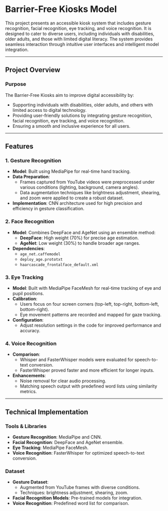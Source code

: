 # Barrier-Free Kiosks Model

This project presents an accessible kiosk system that includes gesture recognition, facial recognition, eye tracking, and voice recognition. It is designed to cater to diverse users, including individuals with disabilities, older adults, and those with limited digital literacy. The system provides seamless interaction through intuitive user interfaces and intelligent model integration.

---

## Project Overview

### Purpose
The Barrier-Free Kiosks aim to improve digital accessibility by:
- Supporting individuals with disabilities, older adults, and others with limited access to digital technology.
- Providing user-friendly solutions by integrating gesture recognition, facial recognition, eye tracking, and voice recognition.
- Ensuring a smooth and inclusive experience for all users.

---

## Features

### 1. Gesture Recognition
- **Model**: Built using MediaPipe for real-time hand tracking.
- **Data Preparation**:
  - Frames captured from YouTube videos were preprocessed under various conditions (lighting, background, camera angles).
  - Data augmentation techniques like brightness adjustment, shearing, and zoom were applied to create a robust dataset.
- **Implementation**: CNN architecture used for high precision and efficiency in gesture classification.

### 2. Face Recognition
- **Model**: Combines DeepFace and AgeNet using an ensemble method:
  - **DeepFace**: High weight (70%) for precise age estimation.
  - **AgeNet**: Low weight (30%) to handle broader age ranges.
- **Dependencies**:
  - `age_net.caffemodel`
  - `deploy_age.prototxt`
  - `haarcascade_frontalface_default.xml`

### 3. Eye Tracking
- **Model**: Built with MediaPipe FaceMesh for real-time tracking of eye and pupil positions.
- **Calibration**:
  - Users focus on four screen corners (top-left, top-right, bottom-left, bottom-right).
  - Eye movement patterns are recorded and mapped for gaze tracking.
- **Configuration**:
  - Adjust resolution settings in the code for improved performance and accuracy.

### 4. Voice Recognition
- **Comparison**:
  - Whisper and FasterWhisper models were evaluated for speech-to-text conversion.
  - FasterWhisper proved faster and more efficient for longer inputs.
- **Enhancements**:
  - Noise removal for clear audio processing.
  - Matching speech output with predefined word lists using similarity metrics.

---

## Technical Implementation 

### Tools & Libraries
- **Gesture Recognition**: MediaPipe and CNN.
- **Facial Recognition**: DeepFace and AgeNet ensemble.
- **Eye Tracking**: MediaPipe FaceMesh.
- **Voice Recognition**: FasterWhisper for optimized speech-to-text conversion.

### Dataset
- **Gesture Dataset**: 
  - Augmented from YouTube frames with diverse conditions.
  - Techniques: brightness adjustment, shearing, zoom.
- **Facial Recognition Models**: Pre-trained models for integration.
- **Voice Recognition**: Predefined word list for comparison.

